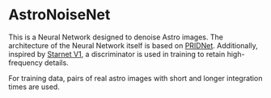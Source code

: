# AstroNoiseNet
This is a Neural Network designed to denoise Astro images. The architecture of the Neural Network itself is based on 
[PRIDNet](https://github.com/491506870/PRIDNet). Additionally, inspired by [Starnet V1](https://github.com/nekitmm/starnet), 
a discriminator is used in training to retain high-frequency details.

For training data, pairs of real astro images with short and longer integration times are used.
